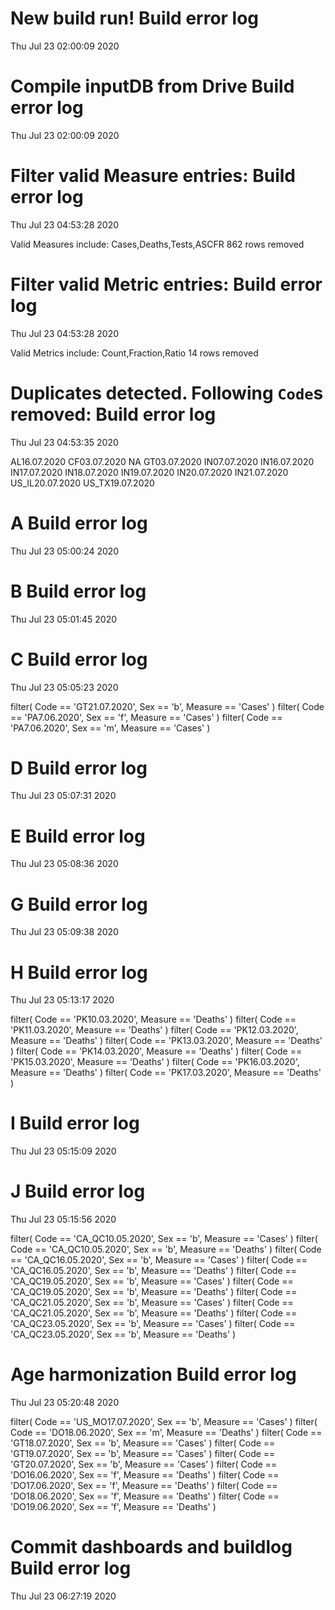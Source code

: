 
# New build run! Build error log
 Thu Jul 23 02:00:09 2020 


# Compile inputDB from Drive Build error log
 Thu Jul 23 02:00:09 2020 


# Filter valid Measure entries: Build error log
 Thu Jul 23 04:53:28 2020 

Valid Measures include: Cases,Deaths,Tests,ASCFR
 862 rows removed
# Filter valid Metric entries: Build error log
 Thu Jul 23 04:53:28 2020 

Valid Metrics include: Count,Fraction,Ratio
 14 rows removed
# Duplicates detected. Following `Code`s removed: Build error log
 Thu Jul 23 04:53:35 2020 

AL16.07.2020
CF03.07.2020
NA
GT03.07.2020
IN07.07.2020
IN16.07.2020
IN17.07.2020
IN18.07.2020
IN19.07.2020
IN20.07.2020
IN21.07.2020
US_IL20.07.2020
US_TX19.07.2020
# A Build error log
 Thu Jul 23 05:00:24 2020 


# B Build error log
 Thu Jul 23 05:01:45 2020 


# C Build error log
 Thu Jul 23 05:05:23 2020 

filter( Code == 'GT21.07.2020', Sex == 'b', Measure == 'Cases' )
filter( Code == 'PA7.06.2020', Sex == 'f', Measure == 'Cases' )
filter( Code == 'PA7.06.2020', Sex == 'm', Measure == 'Cases' )

# D Build error log
 Thu Jul 23 05:07:31 2020 


# E Build error log
 Thu Jul 23 05:08:36 2020 


# G Build error log
 Thu Jul 23 05:09:38 2020 


# H Build error log
 Thu Jul 23 05:13:17 2020 

filter( Code == 'PK10.03.2020', Measure == 'Deaths' )
filter( Code == 'PK11.03.2020', Measure == 'Deaths' )
filter( Code == 'PK12.03.2020', Measure == 'Deaths' )
filter( Code == 'PK13.03.2020', Measure == 'Deaths' )
filter( Code == 'PK14.03.2020', Measure == 'Deaths' )
filter( Code == 'PK15.03.2020', Measure == 'Deaths' )
filter( Code == 'PK16.03.2020', Measure == 'Deaths' )
filter( Code == 'PK17.03.2020', Measure == 'Deaths' )

# I Build error log
 Thu Jul 23 05:15:09 2020 


# J Build error log
 Thu Jul 23 05:15:56 2020 

filter( Code == 'CA_QC10.05.2020', Sex == 'b', Measure == 'Cases' )
filter( Code == 'CA_QC10.05.2020', Sex == 'b', Measure == 'Deaths' )
filter( Code == 'CA_QC16.05.2020', Sex == 'b', Measure == 'Cases' )
filter( Code == 'CA_QC16.05.2020', Sex == 'b', Measure == 'Deaths' )
filter( Code == 'CA_QC19.05.2020', Sex == 'b', Measure == 'Cases' )
filter( Code == 'CA_QC19.05.2020', Sex == 'b', Measure == 'Deaths' )
filter( Code == 'CA_QC21.05.2020', Sex == 'b', Measure == 'Cases' )
filter( Code == 'CA_QC21.05.2020', Sex == 'b', Measure == 'Deaths' )
filter( Code == 'CA_QC23.05.2020', Sex == 'b', Measure == 'Cases' )
filter( Code == 'CA_QC23.05.2020', Sex == 'b', Measure == 'Deaths' )

# Age harmonization Build error log
 Thu Jul 23 05:20:48 2020 

filter( Code == 'US_MO17.07.2020', Sex == 'b', Measure == 'Cases' )
filter( Code == 'DO18.06.2020', Sex == 'm', Measure == 'Deaths' )
filter( Code == 'GT18.07.2020', Sex == 'b', Measure == 'Cases' )
filter( Code == 'GT19.07.2020', Sex == 'b', Measure == 'Cases' )
filter( Code == 'GT20.07.2020', Sex == 'b', Measure == 'Cases' )
filter( Code == 'DO16.06.2020', Sex == 'f', Measure == 'Deaths' )
filter( Code == 'DO17.06.2020', Sex == 'f', Measure == 'Deaths' )
filter( Code == 'DO18.06.2020', Sex == 'f', Measure == 'Deaths' )
filter( Code == 'DO19.06.2020', Sex == 'f', Measure == 'Deaths' )

# Commit dashboards and buildlog Build error log
 Thu Jul 23 06:27:19 2020 

